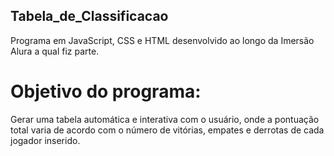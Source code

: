 ## Tabela_de_Classificacao
 Programa em JavaScript, CSS e HTML desenvolvido ao longo da Imersão Alura a qual fiz parte. 
 
# Objetivo do programa: 
 Gerar uma tabela automática e interativa com o usuário, onde a pontuação total varia de acordo com o número de vitórias, empates e derrotas de cada jogador inserido.
